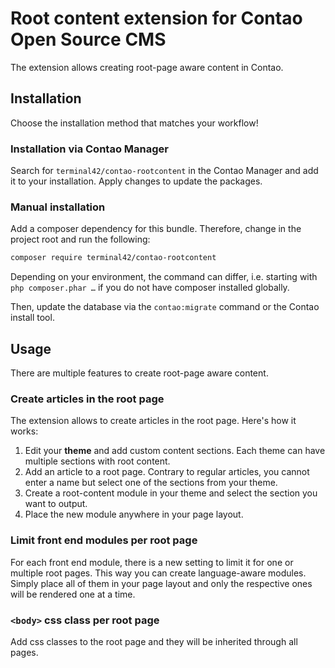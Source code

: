 # Root content extension for Contao Open Source CMS

The extension allows creating root-page aware content in Contao.


## Installation

Choose the installation method that matches your workflow!

### Installation via Contao Manager

Search for `terminal42/contao-rootcontent` in the Contao Manager and add it
to your installation. Apply changes to update the packages.

### Manual installation

Add a composer dependency for this bundle. Therefore, change in the project root
and run the following:

```bash
composer require terminal42/contao-rootcontent
```

Depending on your environment, the command can differ, i.e. starting with
`php composer.phar …` if you do not have composer installed globally.

Then, update the database via the `contao:migrate` command or the Contao install tool.


## Usage

There are multiple features to create root-page aware content.


### Create articles in the root page

The extension allows to create articles in the root page. Here's how it
works:

1. Edit your **theme** and add custom content sections. Each theme
   can have multiple sections with root content.
2. Add an article to a root page. Contrary to regular articles, you
   cannot enter a name but select one of the sections from your theme.
3. Create a root-content module in your theme and select the section
   you want to output.
4. Place the new module anywhere in your page layout.


### Limit front end modules per root page

For each front end module, there is a new setting to limit it for one
or multiple root pages. This way you can create language-aware modules.
Simply place all of them in your page layout and only the respective
ones will be rendered one at a time.


### `<body>` css class per root page

Add css classes to the root page and they will be inherited through all pages.
